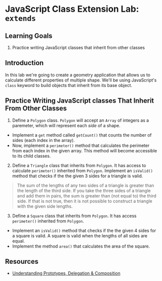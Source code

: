 # JavaScript Class Extension Lab: `extends`

## Learning Goals

1. Practice writing JavaScript classes that inherit from other classes

## Introduction

In this lab we're going to create a geometry application that allows us to
calculate different properties of multiple shape. We'll be using JavaScript's
`class` keyword to build objects that inherit from its base object.

## Practice Writing JavaScript classes That Inherit From Other Classes

1. Define a `Polygon` class. `Polygon` will accept an `Array` of integers as a
paremeter, which will represent each _side_ of a shape. 
* Implement a `get` method called `getCount()` that counts the number of sides
(each index in the array). 
* Now, implement a `perimeter()` method that calculates the perimeter from each
index in the given array. This method will become accessible to its child classes.

2. Define a `Triangle` class that inherits from `Polygon`. It has access to calculate
`perimeter()` inherited from `Polygon`. Implement an `isValid()` method that checks if
the the given 3 sides for a triangle is valid.

> The sum of the lengths of any two sides of a triangle is greater than the length of
the third side. If you take the three sides of a triangle and add them in pairs, the sum
is greater than (not equal to) the third side. If that is not true, then it is not possible
to construct a triangle with the given side lengths.

3. Define a `Square` class that inherits from `Polygon`. It has access `perimeter()`
inherited from `Polygon`. 
* Implement an `isValid()` method that checks if the the given 4 sides for a square is
valid. A square is valid when the lengths of all sides are equal. 
* Implement the method `area()` that calculates the area of the square.


## Resources

* [Understanding Prototypes, Delegation & Composition](https://www.datchley.name/understanding-prototypes-delegation-composition/)